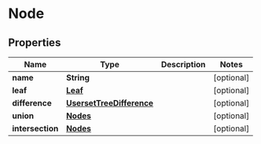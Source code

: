 

# Node


## Properties

| Name | Type | Description | Notes |
|------------ | ------------- | ------------- | -------------|
|**name** | **String** |  |  [optional] |
|**leaf** | [**Leaf**](Leaf.md) |  |  [optional] |
|**difference** | [**UsersetTreeDifference**](UsersetTreeDifference.md) |  |  [optional] |
|**union** | [**Nodes**](Nodes.md) |  |  [optional] |
|**intersection** | [**Nodes**](Nodes.md) |  |  [optional] |



